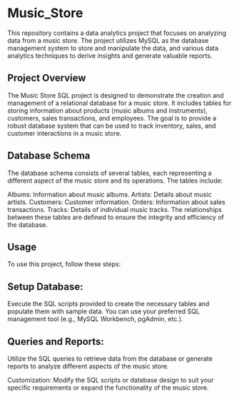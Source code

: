 # Music_Store

This repository contains a data analytics project that focuses on analyzing data from a music store. The project utilizes MySQL as the database management system to store and manipulate the data, and various data analytics techniques to derive insights and generate valuable reports.

## Project Overview
The Music Store SQL project is designed to demonstrate the creation and management of a relational database for a music store. It includes tables for storing information about products (music albums and instruments), customers, sales transactions, and employees. The goal is to provide a robust database system that can be used to track inventory, sales, and customer interactions in a music store.

## Database Schema
The database schema consists of several tables, each representing a different aspect of the music store and its operations. The tables include:

Albums: Information about music albums.
Artists: Details about music artists.
Customers: Customer information.
Orders: Information about sales transactions.
Tracks: Details of individual music tracks.
The relationships between these tables are defined to ensure the integrity and efficiency of the database.

## Usage
To use this project, follow these steps:

## Setup Database: 
Execute the SQL scripts provided to create the necessary tables and populate them with sample data. You can use your preferred SQL management tool (e.g., MySQL Workbench, pgAdmin, etc.).

## Queries and Reports: 
Utilize the SQL queries to retrieve data from the database or generate reports to analyze different aspects of the music store.

Customization: Modify the SQL scripts or database design to suit your specific requirements or expand the functionality of the music store.
